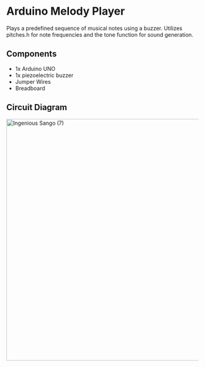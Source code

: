 # Arduino Melody Player
Plays a predefined sequence of musical notes using a buzzer. Utilizes pitches.h for note frequencies and the tone function for sound generation.

## Components
- 1x Arduino UNO
- 1x piezoelectric buzzer
- Jumper Wires
- Breadboard

## Circuit Diagram
<img width="1536" height="632" alt="Ingenious Sango (7)" src="https://github.com/user-attachments/assets/aa5db899-980e-47ee-99e8-ce403ec1dc8c" />
